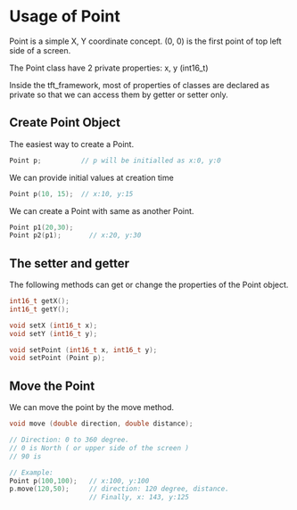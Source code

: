 # Usage of Point

Point is a simple X, Y coordinate concept. (0, 0) is the first point of top left side of a screen.

The Point class have 2 private properties: x, y (int16_t)

Inside the tft_framework, most of properties of classes are declared as private so that we can access them by getter or setter only.

## Create Point Object
The easiest way to create a Point.
```cpp
Point p;          // p will be initialled as x:0, y:0
```
We can provide initial values at creation time
```cpp
Point p(10, 15);  // x:10, y:15
```
We can create a Point with same as another Point.
```cpp
Point p1(20,30);
Point p2(p1);       // x:20, y:30
```
## The setter and getter
The following methods can get or change the properties of the Point object.
```cpp
int16_t getX();
int16_t getY();

void setX (int16_t x);
void setY (int16_t y);

void setPoint (int16_t x, int16_t y);
void setPoint (Point p);
```
## Move the Point
We can move the point by the move method.
```cpp
void move (double direction, double distance);

// Direction: 0 to 360 degree.
// 0 is North ( or upper side of the screen )
// 90 is 

// Example:
Point p(100,100);   // x:100, y:100
p.move(120,50);     // direction: 120 degree, distance.
                    // Finally, x: 143, y:125
```
